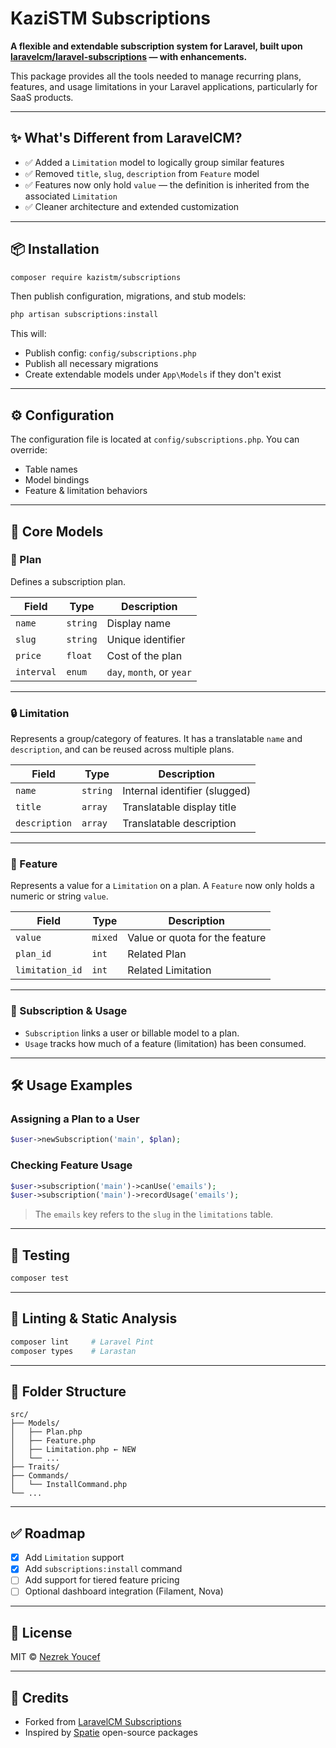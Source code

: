# KaziSTM Subscriptions

**A flexible and extendable subscription system for Laravel, built upon [laravelcm/laravel-subscriptions](https://github.com/laravelcm/laravel-subscriptions) — with enhancements.**

This package provides all the tools needed to manage recurring plans, features, and usage limitations in your Laravel applications, particularly for SaaS products.

---

## ✨ What's Different from LaravelCM?

- ✅ Added a `Limitation` model to logically group similar features
- ✅ Removed `title`, `slug`, `description` from `Feature` model
- ✅ Features now only hold `value` — the definition is inherited from the associated `Limitation`
- ✅ Cleaner architecture and extended customization

---

## 📦 Installation

```bash
composer require kazistm/subscriptions
```

Then publish configuration, migrations, and stub models:

```bash
php artisan subscriptions:install
```

This will:

- Publish config: `config/subscriptions.php`
- Publish all necessary migrations
- Create extendable models under `App\Models` if they don't exist

---

## ⚙️ Configuration

The configuration file is located at `config/subscriptions.php`. You can override:

- Table names
- Model bindings
- Feature & limitation behaviors

---

## 🧩 Core Models

### 🧭 Plan

Defines a subscription plan.

| Field      | Type     | Description                |
|------------|----------|----------------------------|
| `name`     | `string` | Display name               |
| `slug`     | `string` | Unique identifier          |
| `price`    | `float`  | Cost of the plan           |
| `interval` | `enum`   | `day`, `month`, or `year`  |

---

### 🔒 Limitation

Represents a group/category of features. It has a translatable `name` and `description`, and can be reused across multiple plans.

| Field         | Type     | Description                    |
|---------------|----------|--------------------------------|
| `name`        | `string` | Internal identifier (slugged)  |
| `title`       | `array`  | Translatable display title     |
| `description` | `array`  | Translatable description       |

---

### 🧪 Feature

Represents a value for a `Limitation` on a plan. A `Feature` now only holds a numeric or string `value`.

| Field           | Type   | Description                      |
|-----------------|--------|----------------------------------|
| `value`         | `mixed`| Value or quota for the feature   |
| `plan_id`       | `int`  | Related Plan                     |
| `limitation_id` | `int`  | Related Limitation               |

---

### 🔁 Subscription & Usage

- `Subscription` links a user or billable model to a plan.
- `Usage` tracks how much of a feature (limitation) has been consumed.

---

## 🛠 Usage Examples

### Assigning a Plan to a User

```php
$user->newSubscription('main', $plan);
```

### Checking Feature Usage

```php
$user->subscription('main')->canUse('emails');
$user->subscription('main')->recordUsage('emails');
```

> The `emails` key refers to the `slug` in the `limitations` table.

---

## 🧪 Testing

```bash
composer test
```

---

## 🧼 Linting & Static Analysis

```bash
composer lint     # Laravel Pint
composer types    # Larastan
```

---

## 📂 Folder Structure

```
src/
├── Models/
│   ├── Plan.php
│   ├── Feature.php
│   ├── Limitation.php ← NEW
│   └── ...
├── Traits/
├── Commands/
│   └── InstallCommand.php
└── ...
```

---

## ✅ Roadmap

- [x] Add `Limitation` support
- [x] Add `subscriptions:install` command
- [ ] Add support for tiered feature pricing
- [ ] Optional dashboard integration (Filament, Nova)

---

## 🪪 License

MIT © [Nezrek Youcef](mailto:ynezrek@netgrid.dev)

---

## 🙌 Credits

- Forked from [LaravelCM Subscriptions](https://github.com/laravelcm/laravel-subscriptions)
- Inspired by [Spatie](https://spatie.be/) open-source packages